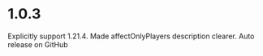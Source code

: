 # 1.0.3

Explicitly support 1.21.4.
Made affectOnlyPlayers description clearer.
Auto release on GitHub
